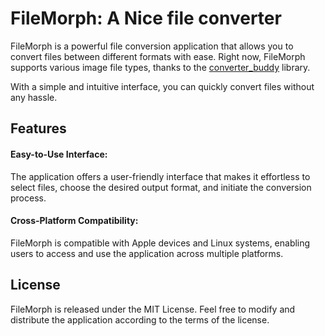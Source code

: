 # FileMorph: A Nice file converter

FileMorph is a powerful file conversion application that allows you to convert files between different formats with ease. Right now, FileMorph supports various image file types, thanks to the [converter_buddy](https://github.com/attilio-oliva/converter-buddy) library.

With a simple and intuitive interface, you can quickly convert files without any hassle.



## Features

#### Easy-to-Use Interface: 
The application offers a user-friendly interface that makes it effortless to select files, choose the desired output format, and initiate the conversion process.

#### Cross-Platform Compatibility: 
FileMorph is compatible with Apple devices and Linux systems, enabling users to access and use the application across multiple platforms.

## License
FileMorph is released under the MIT License. Feel free to modify and distribute the application according to the terms of the license.
